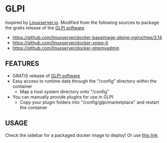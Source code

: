 # GLPI

Inspired by [Linuxserver.io](https://www.linuxserver.io/).
Modified from the following sources to package the gratis release of the [GLPI software](https://glpi-project.org/)
* https://github.com/linuxserver/docker-baseimage-alpine-nginx/tree/3.14
* https://github.com/linuxserver/docker-snipe-it
* https://github.com/linuxserver/docker-phpmyadmin

## FEATURES

* GRATIS release of [GLPI software](https://glpi-project.org/)
* Easy access to runtime data through the "/config" directory within the container
  * Map a host system directory onto "/config"
* You can manually provide plugins for use in GLPI
  * Copy your plugin folders into "/config/glpi/marketplace" and restart the container

## USAGE

Check the sidebar for a packaged docker image to deploy! Or use [this link](https://github.com/orgs/europowergenerators/packages?repo_name=docker-glpi)
